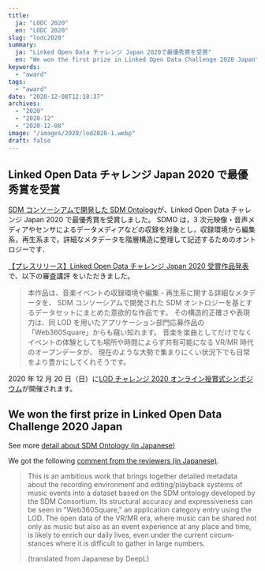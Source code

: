 ```yaml
---
title:
  ja: "LODC 2020"
  en: "LODC 2020"
slug: "lodc2020"
summary:
  ja: "Linked Open Data チャレンジ Japan 2020で最優秀賞を受賞"
  en: "We won the first prize in Linked Open Data Challenge 2020 Japan"
keywords:
  - "award"
tags:
  - "award"
date: "2020-12-08T12:18:37"
archives:
  - "2020"
  - "2020-12"
  - "2020-12-08"
image: "/images/2020/lod2020-1.webp"
draft: false
---
```


<!-- 日本語記事ここから -->
<section lang="ja" v-if="$context.locale === 'ja-jp'">

# Linked Open Data チャレンジ Japan 2020 で最優秀賞を受賞

[SDM コンソーシアムで開発した SDM Ontology](https://tlab.hongo.wide.ad.jp/sdmo/)が、Linked Open Data チャレンジ Japan 2020 で最優秀賞を受賞しました。
SDMO は，3 次元映像・音声メディアやセンサによるデータメディアなどの収録を対象とし，収録環境から編集系，再生系まで，詳細なメタデータを階層構造に整理して記述するためのオントロジーです．

[【プレスリリース】Linked Open Data チャレンジ Japan 2020 受賞作品発表](https://2020.lodc.jp/awardPressRelease2020.html)で、以下の審査講評 をいただきました。

> 本作品は、音楽イベントの収録環境や編集・再生系に関する詳細なメタデータを、 SDM コンソーシアムで開発された SDM オントロジーを基とするデータセットにまとめた意欲的な作品です。 その構造的正確さや表現力は、同 LOD を用いたアプリケーション部門応募作品の「Web360Square」からも窺い知れます。 音楽を楽曲としてだけでなくイベントの体験としても場所や時間によらず共有可能になる VR/MR 時代のオープンデータが、 現在のような大勢で集まりにくい状況下でも日常をより豊かにしてくれそうです。

2020 年 12 月 20 日（日）に[LOD チャレンジ 2020 オンライン授賞式シンポジウム](https://2020.lodc.jp/awardSymposium2020.html)が開催されます。

</section>
<!-- 日本語記事ここまで -->

<!-- English article start -->
<section lang="en" v-else>

# We won the first prize in Linked Open Data Challenge 2020 Japan

See more [detail about SDM Ontology (in Japanese)](https://tlab.hongo.wide.ad.jp/sdmo/)

We got the following [comment from the reviewers (in Japanese)](https://2020.lodc.jp/awardPressRelease2020.html).

> This is an ambitious work that brings together detailed metadata about the recording environment and editing/playback systems of music events into a dataset based on the SDM ontology developed by the SDM Consortium. Its structural accuracy and expressiveness can be seen in "Web360Square," an application category entry using the LOD. The open data of the VR/MR era, where music can be shared not only as music but also as an event experience at any place and time, is likely to enrich our daily lives, even under the current circumstances where it is difficult to gather in large numbers.
>
> (translated from Japanese by DeepL)

</section>
<!-- English article end -->
